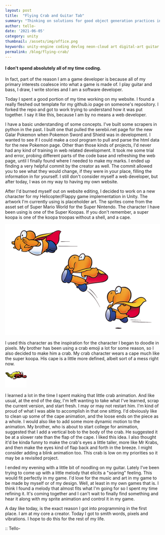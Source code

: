 ```yaml
---
layout: post
title:  "Flying Crab and Guitar Tab"
summary: "Thinking on solutions for good object generation practices in Unity Engine."
author: tello-
date: '2021-06-05'
category: unity
thumbnail: /assets/img/office.png
keywords: unity-engine coding devlog neon-cloud art digital-art guitar
permalink: /blog/flying-crab/
---
```


#### I don't spend absolutely all of my time coding. 

In fact, part of the reason I am a game developer is because all of my primary interests coalesce into what a game is made of. I play guitar and bass, I draw, I write stories and I am a software developer.

Today I spent a good portion of my time working on my website. I found a really fleshed out template for my github.io page on someone's repository. I forked the repo and got to work trying to understand how it was put together. I say it like this, because I am by no means a web developer. 

I have a basic understanding of some concepts. I've built some scrapers in python in the past. I built one that pulled the serebii.net page for the new Galar Pokemon when Pokemon Sword and Shield was in development. I wanted to see if I could make a cool program to pull and parse the html data for the new Pokemon page. Other than those kinds of projects, I'd never had any kind of training in web related development. It took me some trial and error, probing different parts of the code base and refreshing the web page, until I finally found where I needed to make my marks. I ended up finding a very helpful commit by the creator as well. The commit allowed you to see what they would change, if they were in your place, filling the information in for yourself. I still don't consider myself a web developer, but after today, I was on my way to having my own website.

After I'd burned myself out on website editing, I decided to work on a new character for my Helicopter/Flappy game implementation in Unity. The artwork I'm currently using is placeholder art. The sprites come from the asset set of Super Mario World for the Super Nintendo. The character I have been using is one of the Super Koopas. If you don't remember, a super koopa is one of the koopa troopas without a shell, and a cape.

![Super Koopa][super_koopa]

I used this character as the inspiration for the character I began to doodle in pixels. My brother has been using a crab emoji a lot for some reason, so I also decided to make him a crab. My crab character wears a cape much like the super koopa. His cape is a little more defined, albeit sort of a mess right now.

![Flying Crab WIP][crab]

I learned a lot in the time I spent making that little crab animation. And like usual, at the end of the day, I'm left wanting to take what I've learned, scrap the current version, and start fresh. I may or may not restart him. I'm kind of proud of what I was able to accomplish in that one sitting. I'd obviously like to clean up some of the cape animation, and the loose ends on the piece as a whole. I would also like to add some more dynamic motion to the animation. My brother, who is about to start college for animation, suggested that I add a vertical bob to the body of the crab. He suggested it be at a slower rate than the flap of the cape. I liked this idea. I also thought it'd be kinda funny to make the crab's eyes a little taller, more like Mr Krabs, and then make the eyes kind of flap back and forth in the breeze. I might consider adding a blink animation too. This crab is low on my priorities so it may be a revisited project.

I ended my evening with a little bit of noodling on my guitar. Lately I've been trying to come up with a little melody that elicits a "soaring" feeling. This would fit perfectly in my game. I'd love for the music and art in my game to be made by myself or of my design. Well, at least in my own games that is. I think I found a melody that almost fits what I'm going for so I spent my time refining it. It's coming together and I can't wait to finally find something and hear it along with my sprite animation and control it in my game.

A day like today, is the exact reason I got into programming in the first place. I am at my core a creator. Today I got to smith words, pixels and vibrations. I hope to do this for the rest of my life.

:: Tello-




[super_koopa]: ../assets/img/posts/superkoopa.gif
[crab]: ../assets/img/posts/Crab.gif